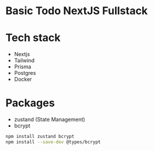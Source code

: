 # Basic Todo NextJS Fullstack

# Tech stack

- Nextjs
- Tailwind
- Prisma
- Postgres
- Docker

# Packages

- zustand (State Management)
- bcrypt

```bash
npm install zustand bcrypt
npm install --save-dev @types/bcrypt
```
